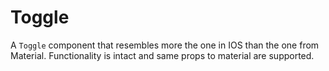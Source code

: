 # Toggle
A `Toggle` component that resembles more the one in IOS than the one from Material. Functionality is intact and
same props to material are supported.

<!-- STORY -->

<!-- SOURCE -->  

<!-- PROPS -->